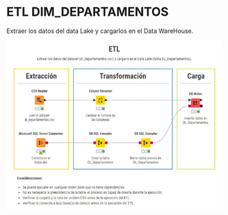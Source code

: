 # ETL DIM_DEPARTAMENTOS
Extraer los datos del data Lake y cargarlos en el Data WareHouse.

![DataWareHouse](https://raw.githubusercontent.com/Lady-Lopez-2025/Conectividad_Instituciones_Educativas_Boyaca/main/DataWareHouse/Dim_Departamentos/dim_departamentos.jpeg)
